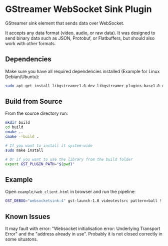 # GStreamer WebSocket Sink Plugin

GStreamer sink element that sends data over WebSocket.

It accepts any data format (video, audio, or raw data). It was designed to send binary data such as JSON, Protobuf, or Flatbuffers, but should also work with other formats.

## Dependencies

Make sure you have all required dependencies installed (Example for Linux Debian/Ubuntu):

```bash
sudo apt-get install libgstreamer1.0-dev libgstreamer-plugins-base1.0-dev libwebsockets-dev cmake
```

## Build from Source

From the source directory run:

```bash
mkdir build
cd build
cmake ..
cmake --build .

# If you want to install it system-wide
sudo make install

# Or if you want to use the library from the build folder
export GST_PLUGIN_PATH="$(pwd)"
```

## Example

Open `example/web_client.html` in browser and run the pipeline:

```bash
GST_DEBUG="websocketsink:4" gst-launch-1.0 videotestsrc pattern=ball ! jpegenc ! websocketsink host=127.0.0.1 port=8080
```

## Known Issues

It may fault with error: "Websocket initialisation error: Underlying Transport Error" and the "address already in use". Probably it is not closed correctly in some situatons.